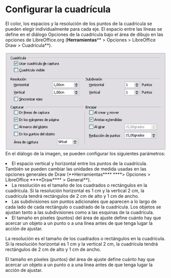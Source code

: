 
# Configurar la cuadrícula

El color, los espacios y la resolución de los puntos de la cuadricula se pueden elegir individualmente para cada eje. El espacio entre las líneas se define en el diálogo Opciones de la cuadrícula bajo el área de dibujo en las opciones de LibreOffice.org (**Herramientas**** &gt; Opciones &gt; LibreOffice Draw &gt; Cuadrícula**).

![](https://raw.githubusercontent.com/catedu/libreOffice-la-suite-ofimatica-libre/master/img/Captura_de_pantalla_2016-11-30_a_las_15.18.40.png)
En el diálogo de la imagen, se pueden configurar los siguientes parámetros:

<li>
El espacio vertical y horizontal entre los puntos de la cuadrícula. También se pueden cambiar las unidades de medida usadas en las opciones generales de Draw (**Herramientas**** ****&gt; Opciones &gt; LibreOffice ****Draw**** &gt; General**).
</li>
<li>
La resolución es el tamaño de los cuadrados o rectángulos en la cuadrícula. Si la resolución horizontal es 1 cm y la vertical 2 cm, la cuadrícula tendrá rectángulos de 2 cm de alto y 1 cm de ancho.
</li>
<li>
Las subdivisiones son puntos adicionales que aparecen a lo largo de cada lado de cada rectángulo o cuadrado de la cuadrícula. Los objetos se ajustan tanto a las subdivisiones como a las esquinas de la cuadrícula.
</li>
<li>
El tamaño en píxeles (puntos) del área de ajuste define cuánto hay que acercar un objeto a un punto o a una línea antes de que tenga lugar la acción de ajustar.
</li>

La resolución es el tamaño de los cuadrados o rectángulos en la cuadrícula. Si la resolución horizontal es 1 cm y la vertical 2 cm, la cuadrícula tendrá rectángulos de 2 cm de alto y 1 cm de ancho.

El tamaño en píxeles (puntos) del área de ajuste define cuánto hay que acercar un objeto a un punto o a una línea antes de que tenga lugar la acción de ajustar.

